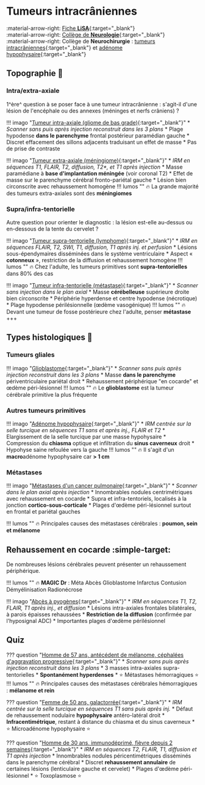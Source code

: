# Tumeurs intracrâniennes

:material-arrow-right: [Fiche **LiSA**](https://livret.uness.fr/lisa/Tumeurs_intracr%C3%A2niennes){:target="_blank"}   
:material-arrow-right: [Collège de **Neurologie**](https://www.cen-neurologie.fr/fr/deuxieme-cycle/tumeurs-intracraniennes){:target="_blank"}  
:material-arrow-right: Collège de **Neurochirurgie** : [tumeurs intracrâniennes](https://campus.neurochirurgie.fr/article1782.html){:target="_blank"} et [adénome hypophysaire](https://campus.neurochirurgie.fr/article1784.html){:target="_blank"}    


## Topographie :brain:

### Intra/extra-axiale
1^ère^ question à se poser face à une tumeur intracrânienne : s'agit-il d'une lésion de l'encéphale ou des annexes (méninges et nerfs crâniens) ?

!!! imago "[Tumeur intra-axiale (gliome de bas grade)](https://radiopaedia.org/cases/48852/studies/53888?lang=gb){:target="_blank"}"
    * _Scanner sans puis après injection reconstruit dans les 3 plans_
    * Plage hypodense **dans le parenchyme** frontal postérieur paramédian gauche
    * Discret effacement des sillons adjacents traduisant un effet de masse
    * Pas de prise de contraste

!!! imago "[Tumeur extra-axiale (méningiome)](https://radiopaedia.org/cases/174815/studies/140846?lang=us){:target="_blank"}"
    * _IRM en séquences T1, FLAIR, T2, diffusion, T2*, et T1 après injection_
    * Masse paramédiane à **base d'implantation méningée** (voir coronal T2)
    * Effet de masse sur le parenchyme cérébral fronto-pariétal gauche
    * Lésion bien circonscrite avec rehaussement homogène
    !!! lumos ""
        :fire: La grande majorité des tumeurs extra-axiales sont des **méningiomes**

### Supra/infra-tentorielle
Autre question pour orienter le diagnostic : la lésion est-elle au-dessus ou en-dessous de la tente du cervelet ?

!!! imago "[Tumeur supra-tentorielle (lymphome)](https://radiopaedia.org/cases/152791/studies/126586?lang=gb){:target="_blank"}"
    * _*_IRM en séquences FLAIR, T2, SWI, T1, diffusion, T1 après inj. et perfusion_*_
    * Lésions sous-épendymaires disséminées dans le système ventriculaire
    * Aspect « **cotonneux** », restriction de la diffusion et rehaussement homogène
    !!! lumos ""
        :fire: Chez l'adulte, les tumeurs primitives sont **supra-tentorielles** dans 80% des cas

!!! imago "[Tumeur infra-tentorielle (métastase)](https://radiopaedia.org/cases/23187/studies/23243?lang=gb){:target="_blank"}"
    * _Scanner sans injection dans le plan axial_
    * Masse **cérébelleuse** supérieure droite bien circonscrite
    * Périphérie hyperdense et centre hypodense (nécrotique)
    * Plage hypodense périlésionnelle (œdème vasogénique)
    !!! lumos ""
        :fire: Devant une tumeur de fosse postérieure chez l'adulte, penser **métastase** +++


## Types histologiques :microscope:

### Tumeurs gliales

!!! imago "[Glioblastome](https://radiopaedia.org/cases/37092/studies/38787?lang=us){:target="_blank"}"
    * _Scanner sans puis après injection reconstruit dans les 3 plans_
    * Masse **dans le parenchyme** périventriculaire pariétal droit
    * Rehaussement périphérique "en cocarde" et œdème péri-lésionnel 
    !!! lumos ""
        :fire: Le **glioblastome** est la tumeur cérébrale primitive la plus fréquente

### Autres tumeurs primitives

!!! imago "[Adénome hypophysaire](https://radiopaedia.org/cases/85657/studies/101436?lang=us){:target="_blank"}"
    * *IRM centrée sur la selle turcique en séquences T1 sans et après inj., FLAIR et T2*
    * Elargissement de la selle turcique par une masse hypohysaire
    * Compression du **chiasma** optique et infiltration du **sinus caverneux** droit
    * Hypohyse saine refoulée vers la gauche 
    !!! lumos ""
        :fire: Il s'agit d'un **macro**adénome hypophysaire car **> 1 cm**

<!--cf. [Schwannome vestibulaire](../ORL-CMF/surdité.md)-->

### Métastases

!!! imago "[Métastases d'un cancer pulmonaire](https://radiopaedia.org/cases/5159/studies/6940?lang=gb){:target="_blank"}"
    * _Scanner dans le plan axial après injection_
    * Innombrables nodules centrimétriques avec rehaussement en cocarde
    * Supra et infra-tentoriels, localisés à la jonction **cortico-sous-corticale**
    * Plages d'œdème péri-lésionnel surtout en frontal et pariétal gauches

!!! lumos ""
    :fire: Principales causes des métastases cérébrales : **poumon, sein et mélanome**

## Rehaussement en cocarde :simple-target:

De nombreuses lésions cérébrales peuvent présenter un rehaussement périphérique.

!!! lumos ""
    :fire: **MAGIC Dr** : Méta Abcès Glioblastome Infarctus Contusion Démyélinisation Radionécrose

!!! imago "[Abcès à pyogènes](https://radiopaedia.org/cases/83713/studies/98859?lang=gb){:target="_blank"}"
    * _IRM en séquences T1, T2, FLAIR, T1 après inj., et diffusion_
    * Lésions intra-axiales frontales bilatérales, à parois épaisses rehaussées
    * **Restriction de la diffusion** (confirmée par l'hyposignal ADC)
    * Importantes plages d'œdème périlésionnel

<!--cf. [AVC](../neuro/AVC.md), [TC](../neuro/TC.md) et [SEP](../neuro/SEP.md)-->


## Quiz

??? question "[Homme de 57 ans, antécédent de mélanome, céphalées d'aggravation progressive](https://radiopaedia.org/cases/37760/studies/39665?lang=gb){:target="_blank"}"
    * _Scanner sans puis après injection reconstruit dans les 3 plans_
    * 3 masses intra-axiales supra-tentorielles
    * **Spontanément hyperdenses** 
    * :star: Métastases hémorragiques :star:
    !!! lumos ""
        :fire: Principales causes des métastases cérébrales hémorragiques : **mélanome et rein** 
    
??? question "[Femme de 50 ans, galactorrée](https://radiopaedia.org/cases/16787/studies/16502?lang=us){:target="_blank"}"
    * _IRM centrée sur la selle turcique en séquences T1 sans puis après inj._
    * Défaut de rehaussement nodulaire **hypophysaire** antéro-latéral droit
    * **Infracentimétrique**, restant à distance du chiasma et du sinus caverneux
    * :star: Microadénome hypophysaire :star:

??? question "[Homme de 30 ans, immunodéprimé, fièvre depuis 2 semaines](https://radiopaedia.org/cases/53993/studies/60132?lang=gb){:target="_blank"}"
    * _IRM en séquences T2, FLAIR, T1, diffusion et T1 après injection_
    * Innombrables nodules péricentimétriques disséminés dans le parenchyme cérébral
    * Discret **rehaussement annulaire** de certaines lésions (lenticulaire gauche et cervelet)
    * Plages d'œdème péri-lésionnel
    * :star: Toxoplasmose :star: